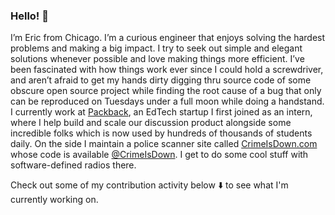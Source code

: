 ### Hello! 👋

I’m Eric from Chicago. I’m a curious engineer that enjoys solving the hardest problems and making a big impact.
I try to seek out simple and elegant solutions whenever possible and love making things more efficient. I’ve been fascinated with how
things work ever since I could hold a screwdriver, and aren’t afraid to get my hands dirty digging thru source code of some obscure
open source project while finding the root cause of a bug that only can be reproduced on Tuesdays under a full moon while doing
a handstand. I currently work at [Packback](https://www.packback.co/), an EdTech startup I first joined as an intern, where I help build and scale our discussion product
alongside some incredible folks which is now used by hundreds of thousands of students daily. On the side I maintain a police scanner site
called [CrimeIsDown.com](https://crimeisdown.com/) whose code is available [@CrimeIsDown](https://github.com/CrimeIsDown).
I get to do some cool stuff with software-defined radios there.

Check out some of my contribution activity below ⬇️ to see what I'm currently working on. 
